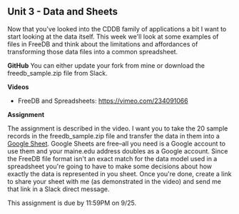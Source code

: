 ## Unit 3 - Data and Sheets

Now that you've looked into the CDDB family of applications a bit I want to start looking at the data itself. This week we'll look at some examples of files in FreeDB and think about the limitations and affordances of transforming those data files into a common spreadsheet.

**GitHub**
You can either update your fork from mine or download the freedb_sample.zip file from Slack.

**Videos**

- FreeDB and Spreadsheets: <https://vimeo.com/234091066>

**Assignment**

The assignment is described in the video. I want you to take the 20 sample records in the freedb_sample.zip file and transfer the data in them into a [Google Sheet](http://sheets.google.com/). Google Sheets are free–all you need is a Google account to use them and your maine.edu address doubles as a Google account. Since the FreeDB file format isn't an exact match for the data model used in a spreadsheet you're going to have to make some decisions about how exactly the data is represented in you sheet. Once you're done, create a link to share your sheet with me (as demonstrated in the video) and send me that link in a Slack direct message.

This assignment is due by 11:59PM on 9/25.